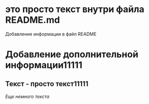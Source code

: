 # это просто текст внутри файла README.md
Добавление информации в файл README
# Добавление дополнительной информации11111
## Текст - просто текст11111
###### Еще немного текста
